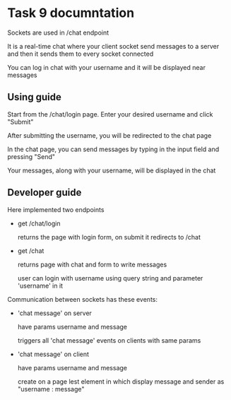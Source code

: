 # Task 9 documntation

Sockets are used in /chat endpoint

It is a real-time chat where your client socket send messages to a server and then it sends them to every socket connected

You can log in chat with your username and it will be displayed near messages

## Using guide

Start from the /chat/login page. Enter your desired username and click "Submit"

After submitting the username, you will be redirected to the chat page

In the chat page, you can send messages by typing in the input field and pressing "Send"

Your messages, along with your username, will be displayed in the chat

## Developer guide

Here implemented two endpoints

- get /chat/login

  returns the page with login form, on submit it redirects to /chat

- get /chat

  returns page with chat and form to write messages

  user can login with username using query string and parameter 'username' in it

Communication between sockets has these events:

- 'chat message' on server

  have params username and message

  triggers all 'chat message' events on clients with same params

- 'chat message' on client

  have params username and message
  
  create on a page lest element in which display message and sender as "username : message"
